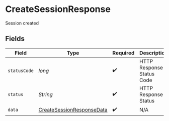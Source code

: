 # CreateSessionResponse

Session created


## Fields

| Field                                                                             | Type                                                                              | Required                                                                          | Description                                                                       | Example                                                                           |
| --------------------------------------------------------------------------------- | --------------------------------------------------------------------------------- | --------------------------------------------------------------------------------- | --------------------------------------------------------------------------------- | --------------------------------------------------------------------------------- |
| `statusCode`                                                                      | *long*                                                                            | :heavy_check_mark:                                                                | HTTP Response Status Code                                                         | 200                                                                               |
| `status`                                                                          | *String*                                                                          | :heavy_check_mark:                                                                | HTTP Response Status                                                              | OK                                                                                |
| `data`                                                                            | [CreateSessionResponseData](../../models/components/CreateSessionResponseData.md) | :heavy_check_mark:                                                                | N/A                                                                               |                                                                                   |